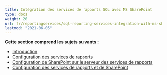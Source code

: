 ```yaml
---
title: Intégration des services de rapports SQL avec MS SharePoint
type: docs
weight: 20
url: fr/reportingservices/sql-reporting-services-integration-with-ms-sharepoint/
lastmod: "2021-06-05"
---
```


**Cette section comprend les sujets suivants :**

- [Introduction](/pdf/reportingservices/introduction/)
- [Configuration des services de rapports](/pdf/reportingservices/setting-up-reporting-services/)
- [Configuration de SharePoint sur le serveur des services de rapports](/pdf/reportingservices/setting-up-sharepoint-on-reporting-services-server/)
- [Configuration des services de rapports et de SharePoint](/pdf/reportingservices/reporting-services-and-sharepoint-configuration/)
